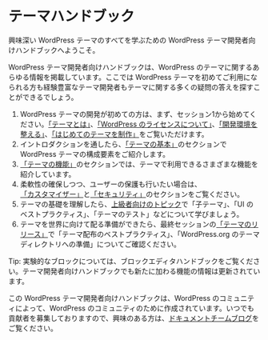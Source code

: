 <!--
# Theme Handbook
-->
# テーマハンドブック

<!-- *Welcome to the WordPress Theme Developer Handbook, your resource for learning all about the exciting world of WordPress themes.*  -->
興味深い WordPress テーマのすべてを学ぶための WordPress テーマ開発者向けハンドブックへようこそ。

<!-- The Theme Developer Handbook is a repository for all things WordPress themes. Whether you’re new to WordPress themes, or you’re an experienced theme developer, you should be able to find the answer to many of your theme-related questions right here. -->
WordPress テーマ開発者向けハンドブックは、WordPress のテーマに関するあらゆる情報を掲載しています。ここでは WordPress テーマを初めてご利用になられる方も経験豊富なテーマ開発者もテーマに関する多くの疑問の答えを探すことができるでしょう。

<!--
1.  If you’re new to developing WordPress themes, start with section 1, where you can [find out what a theme is](https://developer.wordpress.org/theme/getting-started/what-is-a-theme/), learn about [WordPress’ license](https://developer.wordpress.org/theme/getting-started/wordpress-licensing-the-gpl/), [set up your development environment](https://developer.wordpress.org/theme/getting-started/setting-up-a-development-environment/), and [build your first theme](https://developer.wordpress.org/theme/getting-started/your-first-theme/).
2.  Once you’re through the introduction, the [Theme Basics](https://developer.wordpress.org/theme/basics/) section will introduce you to the building blocks of a WordPress theme.
3.  The [Theme Functionality](https://developer.wordpress.org/theme/functionality/) section will show you all of the different types of functionality you can make use of in your theme.
4.  If you’re looking to give flexibility and yet protect your users, head over to the [Customizer](https://developer.wordpress.org/themes/customize-api/) and [Security](https://developer.wordpress.org/themes/theme-security/) sections
5.  If you’ve got to grips with the basics of themes, check out the [Advanced Theme Topics](https://developer.wordpress.org/theme/advanced-topics/) to learn about child themes, best UI practices, theme testing and more.
6.  Once you’ve got your theme ready for the world, the final section will cover [releasing your theme](https://developer.wordpress.org/theme/release/), teaching you some best practices for theme distribution, and for getting it ready for the WordPress.org theme directory.
-->
1.  WordPress テーマの開発が初めての方は、まず、セッション1から始めてください。[「テーマとは」](https://developer.wordpress.org/theme/getting-started/what-is-a-theme/)、[「WordPress のライセンスについて」](https://developer.wordpress.org/theme/getting-started/wordpress-licensing-the-gpl/)、[「開発環境を整える」](https://developer.wordpress.org/theme/getting-started/setting-up-a-development-environment/)、[「はじめてのテーマを制作」](https://developer.wordpress.org/theme/getting-started/your-first-theme/)をご覧いただけます。
2.  イントロダクションを通したら、[「テーマの基本」](https://developer.wordpress.org/theme/basics/)のセクションで WordPress テーマの構成要素をご紹介します。
3.  [「テーマの機能」](https://developer.wordpress.org/theme/functionality/)のセクションでは、テーマで利用できるさまざまな機能を紹介しています。
4.  柔軟性の確保しつつ、ユーザーの保護も行いたい場合は、[「カスタマイザー」](https://developer.wordpress.org/themes/customize-api/)と[「セキュリティ」](https://developer.wordpress.org/themes/theme-security/)のセクションをご覧ください。
5.  テーマの基礎を理解したら、[上級者向けのトピック](https://developer.wordpress.org/theme/advanced-topics/)で「子テーマ」、「UI のベストプラクティス」、「テーマのテスト」などについて学びましょう。
6.  テーマを世界に向けて配る準備ができたら、最終セッションの[「テーマのリリース」](https://developer.wordpress.org/theme/release/)で「テーマ配布のベストプラクティス」、「WordPress.org のテーマディレクトリへの準備」についてご確認ください。

<!-- Tip: If you want to learn about experimental block themes go to the [Block Editor Handbook](https://developer.wordpress.org/block-editor/how-to-guides/themes/). The Theme Developer Handbook is being updated with information about new features. -->
Tip: 実験的なブロックについては、ブロックエディタハンドブックをご覧ください。テーマ開発者向けハンドブックでも新たに加わる機能の情報は更新されています。

<!-- The WordPress Theme Developer Handbook is created by the WordPress community, for the WordPress community. We are always looking for more contributors; if you’re interested stop by the [docs team blog](https://make.wordpress.org/docs) to find out more about getting involved. -->
この WordPress テーマ開発者向けハンドブックは、WordPress のコミュニティによって、WordPress のコミュニティのために作成されています。いつでも貢献者を募集しておりますので、興味のある方は、[ドキュメントチームブログ](https://make.wordpress.org/docs)をご覧ください。
